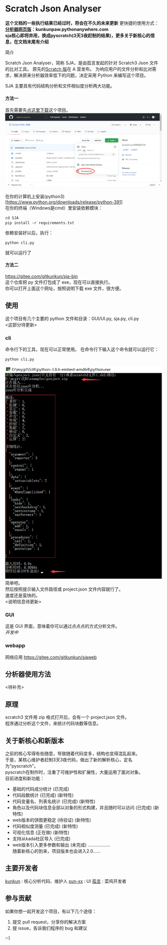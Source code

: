 # Scratch Json Analyser
**这个文档的一些执行结果已经过时，将会在不久的未来更新**
更快捷的使用方式：  
**[分析器网页版](kunkunpaw.pythonanywhere.com)：kunkunpaw.pythonanywhere.com**  
**sja核心即将弃用，换成pyscratch(3天3夜赶制的结果)，更多关于新核心的信息，在文档末尾有介绍**  

简介

Scratch Json Analyser，简称 SJA，是由孤言发起的针对 Scratch3 Json 文件的比对工具。
原先的[Scratch 版](https://www.aerfaying.com/Projects/512945)在 A 营发布。
为响应用户的文件分析和比对需求，解决原来分析器效率低下的问题，决定采用 Python 来编写这个项目。  


SJA 主要具有代码结构分析和文件相似度分析两大功能。  

#### 方法一
首先需要先[点这里下载](https://github.com/GuYan1024/SJA/archive/master.zip)这个项目。  
![download](doc/download.png)

在你的计算机上安装(python3)[https://www.python.org/downloads/release/python-391]  
在你的终端（Windows是cmd）里安装依赖模块：  
```shell
cd SJA
pip install -r requirements.txt
```
依赖安装好以后，执行：
```
python cli.py
```
就可以运行了

#### 方法二

https://gitee.com/gitkunkun/sja-bin  
这个仓库把 py 文件打包成了 exe，现在可以直接执行。  
你可以打开上面这个网址，按照说明下载 exe 文件，很方便。

## 使用

这个项目有几个主要的 python 文件和目录：GUI/UI.py, sja.py, cli.py  
<这部分待更新>

### cli

命令行下的工具，现在可以正常使用。
在命令行下输入这个命令就可以运行它：

```shell
python cli.py
```

![use](doc/use.png)  
简单吧。  
然后按照提示输入文件路径或 project.json 文件内容就行了。  
速度还是蛮快的。  
<说明信息待更新>

### GUI

这是 GUI 界面，意味着你可以通过点点点的方式分析文件。  
_开发中_

### webapp

网络应用
https://gitee.com/gitkunkun/sjaweb

## 分析器使用方法
<待补充>  

## 原理

scratch3 文件用 zip 格式打开后，会有一个 project.json 文件。  
程序通过分析这个文件，来统计代码块数等信息。

## 关于新核心和新版本
之前的核心写得有些随意，导致随着代码变多，结构也变得混乱起来。  
于是，某核心维护者赶制3天3夜代码，做出了新的解析核心，定名为"pyscratch"。  
pyscratch在制作时，注重了可维护性和扩展性，大量运用了面对对象。  
目前进度和新功能：  
* 基础的代码成分统计       (已完成)  
* 代码段数统计            (已完成)  (新特性)
* 代码变量名、列表名统计 (已完成)  (新特性)
* 角色以及代码块信息全部以对象的形式构建，并且随时可以访问 (已完成) (新特性)
* web版本的饼图更稳定  (待验证) (新特性)  
* 代码相似度测量    (已完成)  (新特性)
* 可视化信息        (正在做)  (新特性)
* 支持从kada社区导入 (已完成)
* web版本引入更多参数和输出 (未完成)
………………  
  随着新核心的到来，项目版本也会进入2.0……

## 主要开发者

[kunkun](https://github.com/kunkunhub) : 核心分析代码、维护人
[sun-xx](https://github.com/sun-xx) : UI
[孤言](https://github.com/GuYan1024) : 菜鸡开发者

## 参与贡献

如果你想一起开发这个项目，有以下几个途径：

1. 提交 pull request，分享你的解决方案
2. 提 issue，告诉我们程序的 bug 和建议

:-)
